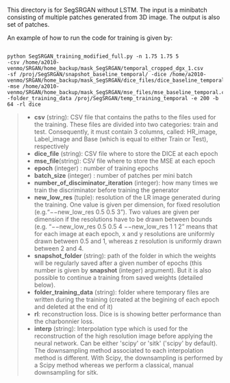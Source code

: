 This directory is for SegSRGAN without LSTM. The input is a minibatch consisting of multiple patches generated from 3D image. The output is also set of patches. <br />

An example of how to run the code for training is given by:  <br />

```

python SegSRGAN_training_modified_full.py -n 1.75 1.75 5 
-csv /home/a2010-venmo/SRGAN/home_backup/mask_SegSRGAN/temporal_cropped_dgx_1.csv 
-sf /proj/SegSRGAN/snapshot_baseline_temporal/ -dice /home/a2010-venmo/SRGAN/home_backup/mask_SegSRGAN/dice_files/dice_baseline_temporal.csv -mse /home/a2010-venmo/SRGAN/home_backup/mask_SegSRGAN/mse_files/mse_baseline_temporal.csv 
-folder_training_data /proj/SegSRGAN/temp_training_temporal -e 200 -b 64 -rl dice 
```

> * **csv** (string): CSV file that contains the paths to the files used for the training. These files are divided into two categories: train and test. Consequently, it must contain 3 columns, called: HR_image, Label_image and Base (which is equal to either Train or Test), respectively
> * **dice_file** (string): CSV file where to store the DICE at each epoch
> * **mse\_file**(string): CSV file where to store the MSE at each epoch
> * **epoch** (integer) : number of training epochs
> * **batch_size** (integer) : number of patches per mini batch
> * **number\_of\_disciminator\_iteration** (integer): how many times we train the discriminator before training the generator
> * **new_low_res** (tuple): resolution of the LR image generated during the training. One value is given per dimension, for fixed resolution (e.g.“−−new_low_res 0.5 0.5 3”). Two values are given per dimension if the resolutions have to be drawn between bounds (e.g. “−−new_low_res 0.5 0.5 4 −−new_low_res 1 1 2” means that for each image at each epoch, x and y resolutions are uniformly drawn between 0.5 and 1, whereas z resolution is uniformly drawn between 2 and 4.
> * **snapshot_folder** (string): path of the folder in which the weights will be regularly saved after a given number of epochs (this number is given by **snapshot** (integer) argument). But it is also possible to continue a training from saved weights (detailed below).
> * **folder_training_data** (string): folder where temporary files are written during the training (created at the begining of each epoch and deleted at the end of it)
> * **rl**: reconstruction loss. Dice is is showing better performance than the charbonnier loss. 
> * **interp** (string): Interpolation type which is used for the reconstruction of the high resolution image before 
>applying the neural network. Can be either 'scipy' or 'sitk' ('scipy' by default). The downsampling method associated to each 
>interpolation method is different. With Scipy, the downsampling is performed by a Scipy method whereas we perform a classical,
>manual downsampling for sitk. 

